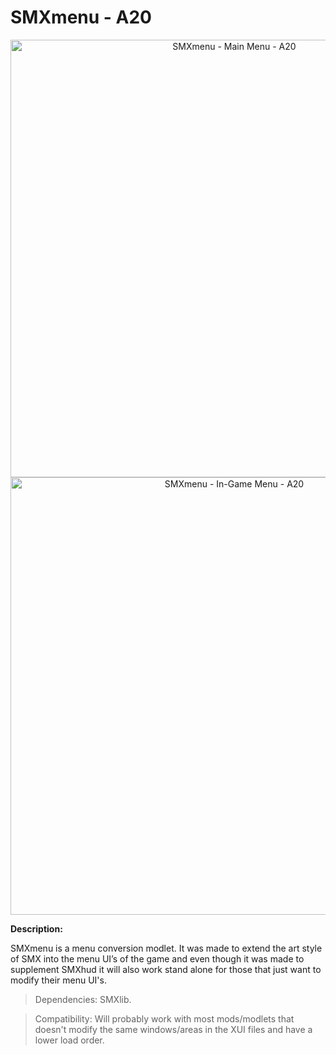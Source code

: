# SMXmenu - A20

<p align="center">
  <img src="https://staticdelivery.nexusmods.com/mods/1059/images/22/22-1641517648-1507700073.jpeg" width="700" title="SMXmenu - Main Menu - A20">
 
  
  <img src="https://staticdelivery.nexusmods.com/mods/1059/images/22/22-1641517691-12985031.jpeg" width="700" title="SMXmenu - In-Game Menu - A20">
</p>

**Description:**

SMXmenu is a menu conversion modlet. It was made to extend the art style of SMX into the menu UI’s of the game and even though it was made to supplement SMXhud it will also work stand alone for those that just want to modify their menu UI's.

> Dependencies: SMXlib.

> Compatibility: Will probably work with most mods/modlets that doesn't modify the same windows/areas in the XUI files and have a lower load order.
